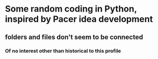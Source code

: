# Some random coding in Python, inspired by Pacer idea development

## folders and files don't seem to be connected

### Of no interest other than historical to this profile
